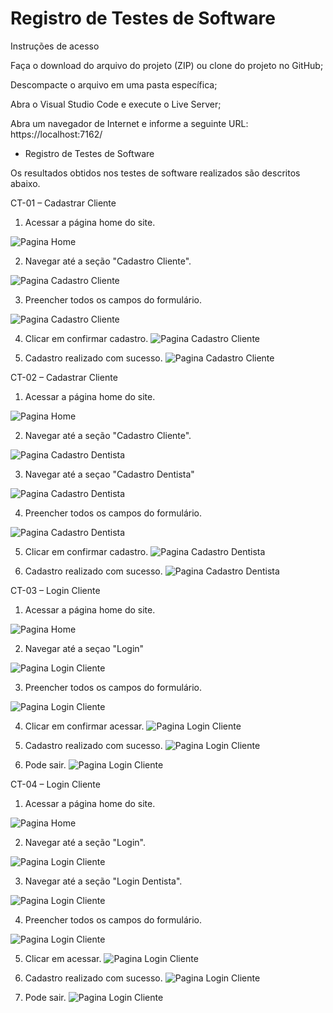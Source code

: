 # Registro de Testes de Software

Instruções de acesso 

Faça o download do arquivo do projeto (ZIP) ou clone do projeto no GitHub; 

Descompacte o arquivo em uma pasta específica; 

Abra o Visual Studio Code e execute o Live Server; 

Abra um navegador de Internet e informe a seguinte URL: 
https://localhost:7162/

* Registro de Testes de Software 

Os resultados obtidos nos testes de software realizados são descritos abaixo. 

 

CT-01 – Cadastrar Cliente 

1) Acessar a página home do site. 

![Pagina Home](img/pghome.png)

2) Navegar até a seção "Cadastro Cliente". 

![Pagina Cadastro Cliente](img/pghome.png)

3) Preencher todos os campos do formulário. 

![Pagina Cadastro Cliente](img/pgfazcadastro.png)

4) Clicar em confirmar cadastro. 
![Pagina Cadastro Cliente](img/pgfazcadastro.png)

5) Cadastro realizado com sucesso. 
![Pagina Cadastro Cliente](img/cadastrook.png)


CT-02 – Cadastrar Cliente 

1) Acessar a página home do site. 

![Pagina Home](img/pghome.png)

2) Navegar até a seção "Cadastro Cliente". 

![Pagina Cadastro Dentista](img/pghome.png)

3) Navegar até a seçao "Cadastro Dentista"

![Pagina Cadastro Dentista](img/cadastro1cliente.png)

4) Preencher todos os campos do formulário. 

![Pagina Cadastro Dentista](img/formularioUsuarioDentistas.png)

5) Clicar em confirmar cadastro. 
![Pagina Cadastro Dentista](img/dentistacadastrado.png)

6) Cadastro realizado com sucesso. 
![Pagina Cadastro Dentista](img/.png)

CT-03 – Login Cliente

1) Acessar a página home do site. 

![Pagina Home](img/pghome.png)

2) Navegar até a seçao "Login"

![Pagina Login Cliente](img/pghome.png)

3) Preencher todos os campos do formulário. 

![Pagina Login Cliente](img/logincliente2.png)

4) Clicar em confirmar acessar. 
![Pagina Login Cliente](img/logincliente2.png)

5) Cadastro realizado com sucesso. 
![Pagina Login Cliente](img/logincliente3.png)

6) Pode sair. 
![Pagina Login Cliente](img/logincliente3.png)



CT-04 – Login Cliente

1) Acessar a página home do site. 

![Pagina Home](img/pghome.png)

2) Navegar até a seção "Login". 

![Pagina Login Cliente](img/pghome.png)

3) Navegar até a seção "Login Dentista". 

![Pagina Login Cliente](img/LoginDentista.png)

4) Preencher todos os campos do formulário. 

![Pagina Login Cliente](img/loginDentista2.png)

5) Clicar em acessar. 
![Pagina Login Cliente](img/loginDentista2.png)

6) Cadastro realizado com sucesso. 
![Pagina Login Cliente](img/acessarok.png)

7) Pode sair. 
![Pagina Login Cliente](img/acessarok.png)